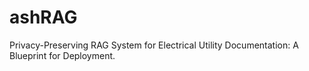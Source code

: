 # ashRAG
Privacy-Preserving RAG System for Electrical Utility Documentation: A Blueprint for Deployment.
